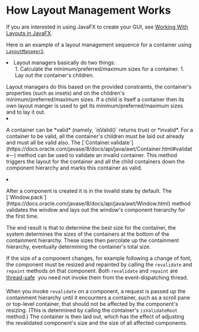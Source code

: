 
# How Layout Management Works




If you are interested in using JavaFX to create your GUI, see
[Working With Layouts in JavaFX](https://docs.oracle.com/javase/8/javafx/layout-tutorial/index.html).

Here is an example of a layout management sequence for a container using 
[`LayoutManager2`](https://docs.oracle.com/javase/8/docs/api/java/awt/LayoutManager2.html).

<li>Layout managers basically do two things:
<ul>
1. Calculate the minimum/preferred/maximum sizes for a container.
1. Lay out the container's children.
</ul>
Layout managers do this based on the provided constraints, the container's properties (such as insets) and on the children's minimum/preferred/maximum sizes. If a child is itself a container then its own layout manger is used to get its minimum/preferred/maximum sizes and to lay it out.
</li>
<li>
<p>A container can be *valid* (namely, `isValid()` returns true) or *invalid*. For a container to be valid, all the container's children must be laid out already and must all be valid also. The 
[`Container.validate`](https://docs.oracle.com/javase/8/docs/api/java/awt/Container.html#validate--) method can be used to validate an invalid container. This method triggers the layout for the container and all the child containers down the component hierarchy and marks this container as valid.</p>
</li>
<li>
<p>After a component is created it is in the invalid state by default. The 
[`Window.pack`](https://docs.oracle.com/javase/8/docs/api/java/awt/Window.html) method validates the window and lays out the window's component hierarchy for the first time.</p>
</li>

The end result is that to determine the best size for the container, the system determines the sizes of the containers at the bottom of the containment hierarchy. These sizes then percolate up the containment hierarchy, eventually determining the container's total size.

If the size of a component changes, for example following a change of font, the component must be resized and repainted by calling the `revalidate` and `repaint` methods on that component. Both `revalidate` and `repaint` are 
[thread-safe](../concurrency/index.html) &#151; you need not invoke them from the event-dispatching thread.

When you invoke `revalidate` on a component, a request is passed up the containment hierarchy until it encounters a container, such as a scroll pane or top-level container, that should not be affected by the component's resizing. (This is determined by calling the container's `isValidateRoot` method.) The container is then laid out, which has the effect of adjusting the revalidated component's size and the size of all affected components.
